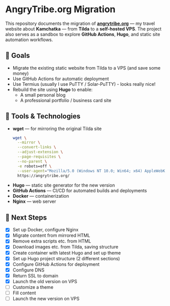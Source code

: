 # AngryTribe.org Migration

This repository documents the migration of **[angrytribe.org](https://angrytribe.org)** — my travel website about 
**Kamchatka** — from **Tilda** to a **self-hosted VPS**.
The project also serves as a sandbox to explore **GitHub Actions**, **Hugo**, and 
static site automation workflows.

## 🚀 Goals

- Migrate the existing static website from Tilda to a VPS (and save some money)
- Use GitHub Actions for automatic deployment
- Use Termius (usually I use PuTTY / Solar-PuTTY) - looks really nice!
- Rebuild the site using **Hugo** to enable:
    - A small personal blog
    - A professional portfolio / business card site

## 🧰 Tools & Technologies

- **wget** — for mirroring the original Tilda site
    ```bash
    wget \
      --mirror \
      --convert-links \
      --adjust-extension \
      --page-requisites \
      --no-parent \
      -e robots=off \
      --user-agent="Mozilla/5.0 (Windows NT 10.0; Win64; x64) AppleWebKit/537.36 (KHTML, like Gecko) Chrome/120.0.0.0 Safari/537.36" \
      https://angrytribe.org/
    ```
- **Hugo** — static site generator for the new version
- **GitHub Actions** — CI/CD for automated builds and deployments
- **Docker** — containerization
- **Nginx** — web server

## 📅 Next Steps
* [x] Set up Docker, configure Nginx
* [x] Migrate content from mirrored HTML
* [x] Remove extra scripts etc. from HTML
* [x] Download images etc. from Tilda, saving structure
* [x] Create container with latest Hugo and set up theme
* [x] Set up Hugo project structure (2 different sections)
* [x] Configure GitHub Actions for deployment
* [x] Configure DNS
* [x] Return SSL to domain
* [x] Launch the old version on VPS
* [ ] Customize a theme
* [ ] Fill content
* [ ] Launch the new version on VPS